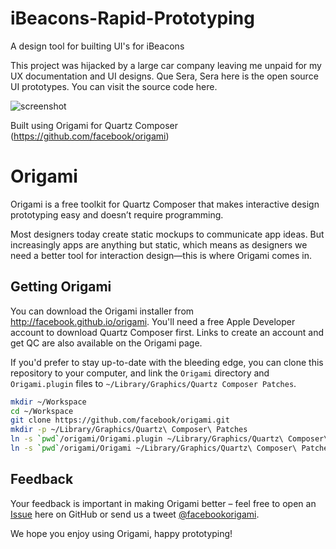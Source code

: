 # iBeacons-Rapid-Prototyping

A design tool for builting UI's for iBeacons

This project was hijacked by a large car company leaving me unpaid for my UX documentation and UI designs. Que Sera, Sera here is the open source UI prototypes. You can visit the source code here.

![screenshot](https://raw.githubusercontent.com/justaddmusic/iBeacons-Rapid-Prototyping/master/assetts/image.jpg)



Built using Origami for Quartz Composer (https://github.com/facebook/origami)


Origami
=======

Origami is a free toolkit for Quartz Composer that makes interactive design prototyping easy and doesn’t require programming.

Most designers today create static mockups to communicate app ideas. But increasingly apps are anything but static, which means as designers we need a better tool for interaction design—this is where Origami comes in.

Getting Origami
---------------

You can download the Origami installer from http://facebook.github.io/origami. You'll need a free Apple Developer account to download Quartz Composer first. Links to create an account and get QC are also available on the Origami page.

If you'd prefer to stay up-to-date with the bleeding edge, you can clone this repository to your computer, and link the `Origami` directory and `Origami.plugin` files to `~/Library/Graphics/Quartz Composer Patches`.

```sh
mkdir ~/Workspace
cd ~/Workspace
git clone https://github.com/facebook/origami.git
mkdir -p ~/Library/Graphics/Quartz\ Composer\ Patches
ln -s `pwd`/origami/Origami.plugin ~/Library/Graphics/Quartz\ Composer\ Patches
ln -s `pwd`/origami/Origami ~/Library/Graphics/Quartz\ Composer\ Patches
```

Feedback
--------
Your feedback is important in making Origami better – feel free to open an [Issue](https://github.com/facebook/origami/issues) here on GitHub or send us a tweet [@facebookorigami](https://twitter.com/facebookorigami).

We hope you enjoy using Origami, happy prototyping!
